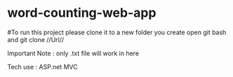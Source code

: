 # word-counting-web-app



#To run this project please clone it to a new folder you create 
open git bash and 
git clone //Url// 

Important Note : only .txt file will work in here


Tech use : ASP.net MVC 



